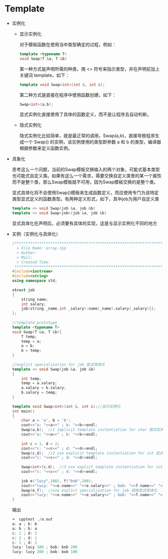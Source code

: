 # Template

- 实例化

  - 显示实例化

    对于模板函数在使用当中类型确定的过程，例如：

    ```c++
    template <typename T>
    void Swap(T &a, T &b)
    ```

    第一种方式是声明所需的种类，用 <> 符号来指示类型，并在声明前加上关键词 template，如下：

    ```c++
    template void Swap<int>(int &, int &);
    ```

    第二种方式是直接在程序中使用函数创建，如下：

    ```c++
    Swap<int>(a,b);
    ```

    显式实例化直接使用了具体的函数定义，而不是让程序去自动判断。

  - 隐式实例化

    隐式实例化比较简单，就是最正常的调用，Swap(a,b)，直接导致程序生成一个 Swap() 的实例，该实例使用的类型即参数 a 和 b 的类型，编译器根据参数来定义函数实例。

- 具象化

  思考这么一个问题，当前的Swap模板交换输入的两个对象，可能式基本类型也可能式自定义类。如果有这么一个需求，需要交换自定义类里的某一个属性而不是整个类，那么Swap模板就不可用，因为Swap模板交换的是整个类。

  显式具体化将不会使用Swap()模板来生成函数定义，而应使用专门为该特定类型显式定义的函数类型。有两种定义形式，如下，其中job为用户自定义类

  ```c++
  template <> void Swap(job &a, job &b)
  template <> void Swap<job>(job &a, job &b)
  ```

  显式具体化在声明后，必须要有具体的实现，这是与显示实例化不同的地方

- 实例（实例化与具体化）

  ```c++
  /*************************************************************************
  	> File Name: array.cpp
  	> Author: 
  	> Mail: 
  	> Created Time: 
   ************************************************************************/
  #include<iostream>
  #include<string>
  using namespace std;
   
  struct job
  {
      string name;
      int salary;
      job(string _name,int _salary):name(_name),salary(_salary){};
  };
   
  //template prototype
  template <typename T>
  void Swap(T &a, T &b){
      T temp;
      temp = a;
      a = b;
      b = temp;
  }
   
  //explict specialization for job 显式具体化
  template <> void Swap(job &a, job &b)
  {
      int temp;
      temp = a.salary;
      a.salary = b.salary;
      b.salary = temp;
  }
   
  template void Swap<int>(int &, int &);//显示实例化
  int main()
  {
      char a = 'a', b = 'b';
      cout<<"a: "<<a<<" ; b: "<<b<<endl;
      Swap(a,b);  //1 implicit template instantiation for char 隐式实例化
      cout<<"a: "<<a<<" ; b: "<<b<<endl;
   
      int c = 1, d = 2;
      cout<<"c: "<<c<<" ; d: "<<d<<endl;
      Swap(c,d);  //2 use explicit template instantiation for int 显式实例化
      cout<<"c: "<<c<<" ; d: "<<d<<endl;
     
      Swap<int>(c,d);  //3 use explict template instantiation for int 显式实例化
      cout<<"c: "<<c<<" ; d: "<<d<<endl;
      
      job e("lucy",100), f("bob",200);
      cout<<"lucy: "<<e.name<<" "<<e.salary<<" ; bob: "<<f.name<<" "<<f.salary<<endl;
      Swap(e,f);  //use explict specialization for job 调用显式具体化
      cout<<"lucy: "<<e.name<<" "<<e.salary<<" ; bob: "<<f.name<<" "<<f.salary<<endl;
  }
  ```

  输出

  ```c++
  ➜  cpptest ./a.out      
  a: a ; b: b
  a: b ; b: a
  c: 1 ; d: 2
  c: 2 ; d: 1
  c: 1 ; d: 2
  lucy: lucy 100 ; bob: bob 200
  lucy: lucy 200 ; bob: bob 100
  ```

  

  

  

  

  

  